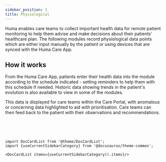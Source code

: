 ```yaml
---
sidebar_position: 1
title: Physiological 
---
```


Huma enables care teams to collect important health data for remote patient monitoring to help them advise and make decisions about their patients' healthcare plan. The following modules record physiological data points which are either input manually by the patient or using devices that are synced with the Huma Care App.

## How it works

From the Huma Care App, patients enter their health data into the module according to the schedule indicated - setting reminders to help them with this schedule if needed. Historic data showing trends in the patient's evolution is also available to view in some of the modules. 

This data is displayed for care teams within the Care Portal, with anomalous or concerning data highlighted to aid with prioritisation. Care teams can then feed back to the patient with their observations and recommendations.

<br />
<br />
<br />

```mdx-code-block
import DocCardList from '@theme/DocCardList';
import {useCurrentSidebarCategory} from '@docusaurus/theme-common';

<DocCardList items={useCurrentSidebarCategory().items}/>
```
